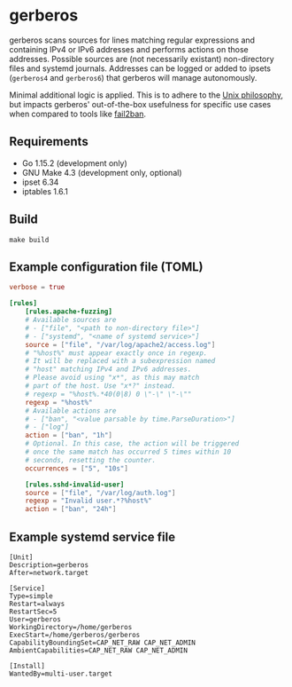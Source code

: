 # gerberos

gerberos scans sources for lines matching regular expressions and containing IPv4 or IPv6 addresses and performs actions on those addresses.
Possible sources are (not necessarily existant) non-directory files and systemd journals.
Addresses can be logged or added to ipsets (`gerberos4` and `gerberos6`) that gerberos will manage autonomously.

Minimal additional logic is applied. This is to adhere to the [Unix philosophy](https://en.wikipedia.org/wiki/Unix_philosophy), but impacts gerberos' out-of-the-box usefulness for specific use cases when compared to tools like [fail2ban](https://github.com/fail2ban/fail2ban).

## Requirements

- Go 1.15.2 (development only)
- GNU Make 4.3 (development only, optional)
- ipset 6.34
- iptables 1.6.1

## Build

`make build`

## Example configuration file (TOML)

```toml
verbose = true

[rules]
    [rules.apache-fuzzing]
    # Available sources are
    # - ["file", "<path to non-directory file>"]
    # - ["systemd", "<name of systemd service>"]
    source = ["file", "/var/log/apache2/access.log"]
    # "%host%" must appear exactly once in regexp.
    # It will be replaced with a subexpression named
    # "host" matching IPv4 and IPv6 addresses.
    # Please avoid using "x*", as this may match
    # part of the host. Use "x*?" instead.
    # regexp = "%host%.*40(0|8) 0 \"-\" \"-\""
    regexp = "%host%"
    # Available actions are
    # - ["ban", "<value parsable by time.ParseDuration>"]
    # - ["log"]
    action = ["ban", "1h"]
    # Optional. In this case, the action will be triggered
    # once the same match has occurred 5 times within 10
    # seconds, resetting the counter.
    occurrences = ["5", "10s"]

    [rules.sshd-invalid-user]
    source = ["file", "/var/log/auth.log"]
    regexp = "Invalid user.*?%host%"
    action = ["ban", "24h"]
```

## Example systemd service file

```systemd
[Unit]
Description=gerberos
After=network.target

[Service]
Type=simple
Restart=always
RestartSec=5
User=gerberos
WorkingDirectory=/home/gerberos
ExecStart=/home/gerberos/gerberos
CapabilityBoundingSet=CAP_NET_RAW CAP_NET_ADMIN
AmbientCapabilities=CAP_NET_RAW CAP_NET_ADMIN

[Install]
WantedBy=multi-user.target
```
